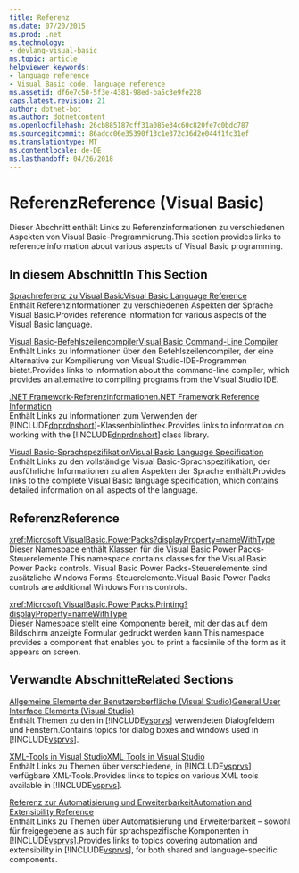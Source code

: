 ```yaml
---
title: Referenz
ms.date: 07/20/2015
ms.prod: .net
ms.technology:
- devlang-visual-basic
ms.topic: article
helpviewer_keywords:
- language reference
- Visual Basic code, language reference
ms.assetid: df6e7c50-5f3e-4381-98ed-ba5c3e9fe228
caps.latest.revision: 21
author: dotnet-bot
ms.author: dotnetcontent
ms.openlocfilehash: 26cb885187cff31a085e34c60c820fe7c0bdc787
ms.sourcegitcommit: 86adcc06e35390f13c1e372c36d2e044f1fc31ef
ms.translationtype: MT
ms.contentlocale: de-DE
ms.lasthandoff: 04/26/2018
---
```

# <a name="reference-visual-basic"></a><span data-ttu-id="5ab81-102">Referenz</span><span class="sxs-lookup"><span data-stu-id="5ab81-102">Reference (Visual Basic)</span></span>
<span data-ttu-id="5ab81-103">Dieser Abschnitt enthält Links zu Referenzinformationen zu verschiedenen Aspekten von Visual Basic-Programmierung.</span><span class="sxs-lookup"><span data-stu-id="5ab81-103">This section provides links to reference information about various aspects of Visual Basic programming.</span></span>  
  
## <a name="in-this-section"></a><span data-ttu-id="5ab81-104">In diesem Abschnitt</span><span class="sxs-lookup"><span data-stu-id="5ab81-104">In This Section</span></span>  
 [<span data-ttu-id="5ab81-105">Sprachreferenz zu Visual Basic</span><span class="sxs-lookup"><span data-stu-id="5ab81-105">Visual Basic Language Reference</span></span>](../../visual-basic/language-reference/index.md)  
 <span data-ttu-id="5ab81-106">Enthält Referenzinformationen zu verschiedenen Aspekten der Sprache Visual Basic.</span><span class="sxs-lookup"><span data-stu-id="5ab81-106">Provides reference information for various aspects of the Visual Basic language.</span></span>  
  
 [<span data-ttu-id="5ab81-107">Visual Basic-Befehlszeilencompiler</span><span class="sxs-lookup"><span data-stu-id="5ab81-107">Visual Basic Command-Line Compiler</span></span>](../../visual-basic/reference/command-line-compiler/index.md)  
 <span data-ttu-id="5ab81-108">Enthält Links zu Informationen über den Befehlszeilencompiler, der eine Alternative zur Kompilierung von Visual Studio-IDE-Programmen bietet.</span><span class="sxs-lookup"><span data-stu-id="5ab81-108">Provides links to information about the command-line compiler, which provides an alternative to compiling programs from the Visual Studio IDE.</span></span>  
  
 [<span data-ttu-id="5ab81-109">.NET Framework-Referenzinformationen</span><span class="sxs-lookup"><span data-stu-id="5ab81-109">.NET Framework Reference Information</span></span>](../../visual-basic/reference/net-framework-reference-information.md)  
 <span data-ttu-id="5ab81-110">Enthält Links zu Informationen zum Verwenden der [!INCLUDE[dnprdnshort](~/includes/dnprdnshort-md.md)]-Klassenbibliothek.</span><span class="sxs-lookup"><span data-stu-id="5ab81-110">Provides links to information on working with the [!INCLUDE[dnprdnshort](~/includes/dnprdnshort-md.md)] class library.</span></span>  
  
 [<span data-ttu-id="5ab81-111">Visual Basic-Sprachspezifikation</span><span class="sxs-lookup"><span data-stu-id="5ab81-111">Visual Basic Language Specification</span></span>](../../visual-basic/reference/language-specification/index.md)  
 <span data-ttu-id="5ab81-112">Enthält Links zu den vollständige Visual Basic-Sprachspezifikation, der ausführliche Informationen zu allen Aspekten der Sprache enthält.</span><span class="sxs-lookup"><span data-stu-id="5ab81-112">Provides links to the complete Visual Basic language specification, which contains detailed information on all aspects of the language.</span></span>  
  
## <a name="reference"></a><span data-ttu-id="5ab81-113">Referenz</span><span class="sxs-lookup"><span data-stu-id="5ab81-113">Reference</span></span>  
 <xref:Microsoft.VisualBasic.PowerPacks?displayProperty=nameWithType>  
 <span data-ttu-id="5ab81-114">Dieser Namespace enthält Klassen für die Visual Basic Power Packs-Steuerelemente.</span><span class="sxs-lookup"><span data-stu-id="5ab81-114">This namespace contains classes for the Visual Basic Power Packs controls.</span></span> <span data-ttu-id="5ab81-115">Visual Basic Power Packs-Steuerelemente sind zusätzliche Windows Forms-Steuerelemente.</span><span class="sxs-lookup"><span data-stu-id="5ab81-115">Visual Basic Power Packs controls are additional Windows Forms controls.</span></span>  
  
 <xref:Microsoft.VisualBasic.PowerPacks.Printing?displayProperty=nameWithType>  
 <span data-ttu-id="5ab81-116">Dieser Namespace stellt eine Komponente bereit, mit der das auf dem Bildschirm anzeigte Formular gedruckt werden kann.</span><span class="sxs-lookup"><span data-stu-id="5ab81-116">This namespace provides a component that enables you to print a facsimile of the form as it appears on screen.</span></span>  
  
## <a name="related-sections"></a><span data-ttu-id="5ab81-117">Verwandte Abschnitte</span><span class="sxs-lookup"><span data-stu-id="5ab81-117">Related Sections</span></span>  
 [<span data-ttu-id="5ab81-118">Allgemeine Elemente der Benutzeroberfläche (Visual Studio)</span><span class="sxs-lookup"><span data-stu-id="5ab81-118">General User Interface Elements (Visual Studio)</span></span>](/visualstudio/ide/reference/general-user-interface-elements-visual-studio)  
 <span data-ttu-id="5ab81-119">Enthält Themen zu den in [!INCLUDE[vsprvs](~/includes/vsprvs-md.md)] verwendeten Dialogfeldern und Fenstern.</span><span class="sxs-lookup"><span data-stu-id="5ab81-119">Contains topics for dialog boxes and windows used in [!INCLUDE[vsprvs](~/includes/vsprvs-md.md)].</span></span>  
  
 [<span data-ttu-id="5ab81-120">XML-Tools in Visual Studio</span><span class="sxs-lookup"><span data-stu-id="5ab81-120">XML Tools in Visual Studio</span></span>](/visualstudio/xml-tools/xml-tools-in-visual-studio)  
 <span data-ttu-id="5ab81-121">Enthält Links zu Themen über verschiedene, in [!INCLUDE[vsprvs](~/includes/vsprvs-md.md)] verfügbare XML-Tools.</span><span class="sxs-lookup"><span data-stu-id="5ab81-121">Provides links to topics on various XML tools available in [!INCLUDE[vsprvs](~/includes/vsprvs-md.md)].</span></span>  
  
 [<span data-ttu-id="5ab81-122">Referenz zur Automatisierung und Erweiterbarkeit</span><span class="sxs-lookup"><span data-stu-id="5ab81-122">Automation and Extensibility Reference</span></span>](http://msdn.microsoft.com/library/93112562-db21-4188-9383-ed19ad79bddf)  
 <span data-ttu-id="5ab81-123">Enthält Links zu Themen über Automatisierung und Erweiterbarkeit – sowohl für freigegebene als auch für sprachspezifische Komponenten in [!INCLUDE[vsprvs](~/includes/vsprvs-md.md)].</span><span class="sxs-lookup"><span data-stu-id="5ab81-123">Provides links to topics covering automation and extensibility in [!INCLUDE[vsprvs](~/includes/vsprvs-md.md)], for both shared and language-specific components.</span></span>
